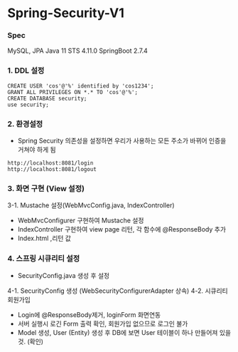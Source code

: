 # Spring-Security-V1

### Spec
MySQL, JPA
Java 11
STS 4.11.0
SpringBoot 2.7.4

### 1. DDL 설정
```
CREATE USER 'cos'@'%' identified by 'cos1234';
GRANT ALL PRIVILEGES ON *.* TO 'cos'@'%';
CREATE DATABASE security;
use security;
```
### 2. 환경설정
  - Spring Security 의존성을 설정하면 우리가 사용하는 모든 주소가 바뀌어 인증을 거쳐야 하게 됨
  
  ```
  http://localhost:8081/login
  http://localhost:8081/logout
  ```

### 3. 화면 구현 (View 설정)

3-1. Mustache 설정(WebMvcConfig.java, IndexController)
  - WebMvcConfigurer 구현하여 Mustache 설정
- IndexController 구현하여 view page 리턴, 각 함수에 @ResponseBody 추가
- Index.html ,리턴 값

### 4. 스프링 시큐리티 설정
 - SecurityConfig.java 생성 후 설정

4-1. SecurityConfig 생성 (WebSecurityConfigurerAdapter 상속)
4-2. 시큐리티 회원가입
- Login에 @ResponseBody제거, loginForm 화면연동
- 서버 실행시 로긴 Form 출력 확인, 회원가입 없으므로 로그인 불가
- Model 생성, User (Entity) 생성 후 DB에 보면 User 테이블이 하나 만들어져 있을 것. (확인) 
